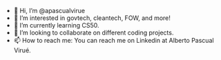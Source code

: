 - 👋 Hi, I’m @apascualvirue
- 👀 I’m interested in govtech, cleantech, FOW, and more!
- 🌱 I’m currently learning CS50.
- 💞️ I’m looking to collaborate on different coding projects.
- 📫 How to reach me: You can reach me on Linkedin at Alberto Pascual Virué.

<!---
apascualvirue/apascualvirue is a ✨ special ✨ repository because its `README.md` (this file) appears on your GitHub profile.
You can click the Preview link to take a look at your changes.
--->
